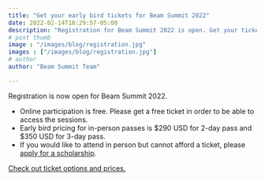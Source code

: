 ```yaml
---
title: "Get your early bird tickets for Beam Summit 2022"
date: 2022-02-14T16:29:57-05:00
description: "Registration for Beam Summit 2022 is open. Get your tickets now!"
# post thumb
image : "/images/blog/registration.jpg"
images : ["/images/blog/registration.jpg"]
# author
author: "Beam Summit Team"

---
```


Registration is now open for Beam Summit 2022.

* Online participation is free. Please get a free ticket in order to be able to access the sessions.
* Early bird pricing for in-person passes is $290 USD for 2-day pass and $350 USD for 3-day pass.
* If you would like to attend in person but cannot afford a ticket, please [apply for a scholarship](https://forms.gle/STT1tYp9MefGzN5L9).


<a href="/tickets">Check out ticket options and prices.</a>

